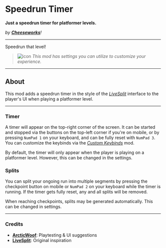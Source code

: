 # Speedrun Timer
**Just a speedrun timer for platformer levels.**

*by* ***[Cheeseworks](user:6408873)****!*

---

Speedrun that level!

> ![icon](frame:collaborationIcon_001.png) <cg>*This mod has settings you can utilize to customize your experience.*</c>

---

## About
This mod adds a speedrun timer in the style of the *[LiveSplit](https://www.livesplit.org/)* interface to the player's UI when playing a platformer level.

---

### Timer
A timer will appear on the top-right corner of the screen. It can be started and stopped via the buttons on the top-left corner if you're on mobile, or by pressing `NumPad 1` on your keyboard, and can be fully reset with `NumPad 3`. You can customize the keybinds via the *[Custom Keybinds](mod:geode.custom-keybinds)* mod.

By default, the timer will only appear when the player is playing on a platformer level. However, this can be changed in the settings.

### Splits
You can split your ongoing run into multiple segments by pressing the checkpoint button on mobile or `NumPad 2` on your keyboard while the timer is running. If the timer gets fully reset, any and all splits will be removed.

When reaching checkpoints, splits may be generated automatically. This can be changed in settings.

---

### Credits
- **[ArcticWoof](user:7689052)**: Playtesting & UI suggestions
- **[LiveSplit](https://www.livesplit.org/)**: Original inspiration
